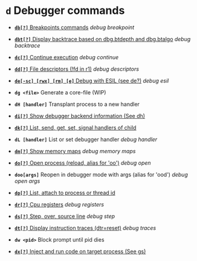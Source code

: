 <!-- TITLE: d -->

#  **`d`** Debugger commands

- [ **`db[?]`** Breakpoints commands](/options/d/db) _debug breakpoint_

- [ **`dbt[?]`** Display backtrace based on dbg.btdepth and dbg.btalgo](/options/d/dbt) _debug backtrace_

- [ **`dc[?]`** Continue execution](/options/d/dc) _debug continue_

- [ **`dd[?]`** File descriptors (!fd in r1)](/options/d/dd) _debug descriptors_

- [ **`de[-sc] [rwx] [rm] [e]`** Debug with ESIL (see de?)](/options/d/de) _debug esil_

- **`dg <file>`** Generate a core-file (WIP)
- **`dH [handler]`** Transplant process to a new handler

- [ **`di[?]`** Show debugger backend information (See dh)](/options/d/di)

- [ **`dk[?]`** List, send, get, set, signal handlers of child](/options/d/dk)

- **`dL [handler]`** List or set debugger handler _debug handler_

- [ **`dm[?]`** Show memory maps](/options/d/dm) _debug memory maps_

- [ **`do[?]`** Open process (reload, alias for 'oo')](/options/d/do) _debug open_

- **`doo[args]`** Reopen in debugger mode with args (alias for 'ood') _debug open args_

- [ **`dp[?]`** List, attach to process or thread id](/options/d/dp)

- [ **`dr[?]`** Cpu registers](/options/d/dr) _debug registers_

- [ **`ds[?]`** Step, over, source line](/options/d/ds) _debug step_

- [ **`dt[?]`** Display instruction traces (dtr=reset)](/options/d/dt) _debug traces_

- **`dw <pid>`** Block prompt until pid dies

- [ **`dx[?]`** Inject and run code on target process (See gs)](/options/d/dx)

<p hidden>db dbt dc dd de dg dH di dk dL dm do doo dp dr ds dt dw dx</p>